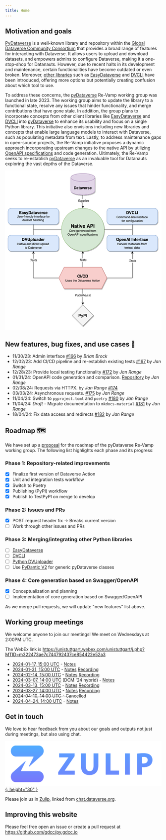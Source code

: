 ```yaml
---
title: Home
---
```


## Motivation and goals

[PyDataverse](https://github.com/gdcc/pyDataverse) is a well-known library and repository within the [Global Dataverse Community Consortium](https://github.com/gdcc) that provides a broad range of features for interacting with Dataverse. It allows users to upload and download datasets, and empowers admins to configure Dataverse, making it a one-stop-shop for Datanauts. However, due to recent halts in its development and maintenance, certain functionalities have become outdated or even broken. Moreover, [other libraries](https://guides.dataverse.org/en/latest/api/client-libraries.html#python) such as [EasyDataverse](https://github.com/gdcc/easyDataverse/tree/flexible-connect/) and [DVCLI](https://github.com/gdcc/dvcli) have been introduced, offering more options but potentially creating confusion about which tool to use.

To address these concerns, the [pyDataverse](https://github.com/gdcc/pyDataverse) Re-Vamp working group was launched in late 2023. The working group aims to update the library to a functional state, resolve any issues that hinder functionality, and merge contributions that have gone stale. In addition, the group plans to incorporate concepts from other client libraries like [EasyDataverse](https://github.com/gdcc/easyDataverse/tree/flexible-connect/) and [DVCLI](https://github.com/gdcc/dvcli) into [pyDataverse](https://github.com/gdcc/pyDataverse) to enhance its usability and focus on a single Python library. This initiative also envisions including new libraries and concepts that enable large language models to interact with Dataverse, such as populating metadata from text. Lastly, to address maintenance gaps in open-source projects, the Re-Vamp initiative proposes a dynamic approach incorporating upstream changes to the native API by utilizing [OpenAPI specifications](https://www.openapis.org) and code generation. Ultimately, the Re-Vamp seeks to re-establish [pyDataverse](https://github.com/gdcc/pyDataverse) as an invaluable tool for Datanauts exploring the vast depths of the Dataverse.

<p align="center">
  <img src="/imgs/overview.png" alt="overview" width="600"/>
</p>

## New features, bug fixes, and use cases 💎

- 11/30/23: Admin interface [#166](https://github.com/gdcc/pyDataverse/pull/166) by _Brian Brock_
- 12/02/23: Add CI/CD pipeline and re-establish existing tests [#167](https://github.com/gdcc/pyDataverse/pull/167) by _Jan Range_
- 12/28/23: Provide local testing functionality [#172](https://github.com/gdcc/pyDataverse/pull/172#issue-2058835054) by _Jan Range_
- 01/31/24: OpenAPI code generation and comparison. [Repository](https://github.com/JR-1991/pyDataverse-generation-analysis) by _Jan Range_
- 02/08/24: Requests via HTTPX. by _Jan Range_ [#174](https://github.com/gdcc/pyDataverse/pull/174#issue-2125828298)
- 03/03/24: Asynchronous requests. [#175](https://github.com/gdcc/pyDataverse/pull/175) by _Jan Range_
- 11/04/24: Switch to `pyproject.toml` and `poetry` [#180](https://github.com/gdcc/pyDataverse/pull/180) by _Jan Range_
- 11/04/24: _Draft_ - Migrate documentation to `mkdocs-material` [#181](https://github.com/gdcc/pyDataverse/pull/181) by _Jan Range_
- 18/04/24: Fix data access and redirects [#182](https://github.com/gdcc/pyDataverse/pull/182) by _Jan Range_

## Roadmap 🗺️

We have set up a [proposal](https://docs.google.com/document/d/15cd_I2caOX5ekJrGI_kTe2KibenMk6kZ4qy9y135_60/edit?usp=sharing) for the roadmap of the pyDataverse Re-Vamp working group. The following list highlights each phase and its progress:

### Phase 1: Repository-related improvements

- [x] Finalize first version of Dataverse Action
- [x] Unit and integration tests workflow
- [x] Switch to Poetry
- [x] Publishing (PyPI) workflow
- [x] Publish to TestPyPI on merge to develop

### Phase 2: Issues and PRs

- [x] POST request header fix → Breaks current version
- [ ] Work through other issues and PRs

### Phase 3: Merging/integrating other Python libraries

- [ ] [EasyDataverse](https://github.com/gdcc/easyDataverse/tree/flexible-connect/)
- [ ] [DVCLI](https://github.com/gdcc/dvcli)
- [ ] [Python DVUploader](https://github.com/gdcc/python-dvuploader/tree/main)
- [ ] Use [PyDantic V2](https://docs.pydantic.dev/latest/) for generic pyDataverse classes

### Phase 4: Core generation based on Swagger/OpenAPI

- [x] Conceptualization and planning
- [ ] Implementation of core generation based on Swagger/OpenAPI

As we merge pull requests, we will update "new features" list above.

## Working group meetings

We welcome anyone to join our meetings! We meet on Wednesdays at 2:00PM UTC.

The WebEx link is <https://unistuttgart.webex.com/unistuttgart/j.php?MTID=m322473ae7c744792437ce854422e52a3>

- [2024-01-17, 15:00 UTC](https://time.is/compare/1500_17_Jan_2024_in_UTC) - [Notes](https://docs.google.com/document/d/1F6605qYajVfbgrVKNzSDNHjSsIAbMRhfC9STRfD-Z1Y/edit?usp=sharing)
- [2024-01-31, 15:00 UTC](https://time.is/compare/1500_31_Jan_2024_in_UTC) - [Notes](https://docs.google.com/document/d/18nwRey-OhBxheFFIrOPD_nSCrlyH0q31dujLQ0hVZQM/edit?usp=sharing) [Recording](https://drive.google.com/file/d/1P2YumJua5-oQk3CqWTPFz56UFe2TVexD/view?usp=share_link)
- [2024-02-14, 15:00 UTC](https://time.is/compare/1500_14_Feb_2024_in_UTC) - [Notes](https://docs.google.com/document/d/1FH77wrCgh7FqB6uTsap_Thll0JBf5O3_cjK9wcGU-3g/edit?usp=share_link) [Recording](https://drive.google.com/file/d/1OsjG03qZD2wCew1QOc4dxYv2ShbCslSV/view?usp=share_link)
- [2024-03-07, 14:00 UTC](https://time.is/compare/1400_7_Mar_2024_in_UTC) (DCM '24 hybrid) - [Notes](https://docs.google.com/document/d/13mPiXJlx8UoN-C2IV8ciIS0dxF2ZIo2HI8K_We8mdME/edit?usp=share_link)
- [2024-03-13, 15:00 UTC](https://time.is/compare/1500_13_Mar_2024_in_UTC) - [Notes](https://docs.google.com/document/d/19cGiPV3QFlwGXLOKUUzxbyai59yIlSoFV0GOv_Tc2XE/edit?usp=sharing) [Recording](https://drive.google.com/file/d/1kF5wV_w1Li7rgVXAaUpr5XOJiqgsYqTF/view?usp=share_link)
- [2024-03-27, 14:00 UTC](https://time.is/compare/1400_27_Mar_2024_in_UTC) - [Notes](https://docs.google.com/document/d/1zY_BOVwSzlIQ2bHI3cyjWO7R5lKSbN7Svqaj9F92Jf8/edit?usp=sharing) [Recording](https://drive.google.com/file/d/1BdaTgmhcqnfB4mReD5Ab4BViYYOC55Pu/view?usp=share_link)
- ~~[2024-04-10, 14:00 UTC](https://time.is/compare/1400_10_Apr_2024_in_UTC) - Cancelled~~
- [2024-04-24, 14:00 UTC](https://time.is/compare/1400_24_Apr_2024_in_UTC) - [Notes](https://docs.google.com/document/d/1zn6GIgbOxZZiVyP6sJ8hEa0zDTZq9RRhqckKUEx3fsA/edit?usp=sharing)

## Get in touch

We love to hear feedback from you about our goals and outputs not just during meetings, but also using chat.

[![](imgs/zulip.png){: height="30" }](https://dataverse.zulipchat.com/#narrow/stream/377090-python/topic/PyDataverse.20Re-Vamp)

Please join us in [Zulip](https://dataverse.zulipchat.com/#narrow/stream/377090-python/topic/PyDataverse.20Re-Vamp), linked from [chat.dataverse.org](https://chat.dataverse.org).

## Improving this website

Please feel free open an issue or create a pull request at <https://github.com/gdcc/py.gdcc.io>
